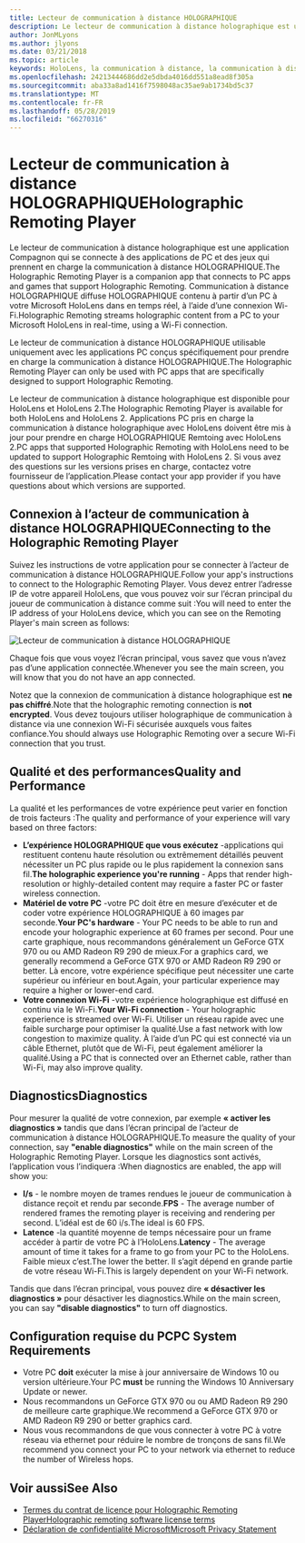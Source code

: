 ```yaml
---
title: Lecteur de communication à distance HOLOGRAPHIQUE
description: Le lecteur de communication à distance holographique est une application Compagnon qui se connecte à des applications de PC et des jeux qui prennent en charge la communication à distance HOLOGRAPHIQUE. Communication à distance HOLOGRAPHIQUE diffuse HOLOGRAPHIQUE contenu à partir d’un PC à votre Microsoft HoloLens dans en temps réel, à l’aide d’une connexion Wi-Fi.
author: JonMLyons
ms.author: jlyons
ms.date: 03/21/2018
ms.topic: article
keywords: HoloLens, la communication à distance, la communication à distance HOLOGRAPHIQUE
ms.openlocfilehash: 24213444686dd2e5dbda4016dd551a8ead8f305a
ms.sourcegitcommit: aba33a8ad1416f7598048ac35ae9ab1734bd5c37
ms.translationtype: MT
ms.contentlocale: fr-FR
ms.lasthandoff: 05/28/2019
ms.locfileid: "66270316"
---
```

# <a name="holographic-remoting-player"></a><span data-ttu-id="c192f-105">Lecteur de communication à distance HOLOGRAPHIQUE</span><span class="sxs-lookup"><span data-stu-id="c192f-105">Holographic Remoting Player</span></span>

<span data-ttu-id="c192f-106">Le lecteur de communication à distance holographique est une application Compagnon qui se connecte à des applications de PC et des jeux qui prennent en charge la communication à distance HOLOGRAPHIQUE.</span><span class="sxs-lookup"><span data-stu-id="c192f-106">The Holographic Remoting Player is a companion app that connects to PC apps and games that support Holographic Remoting.</span></span> <span data-ttu-id="c192f-107">Communication à distance HOLOGRAPHIQUE diffuse HOLOGRAPHIQUE contenu à partir d’un PC à votre Microsoft HoloLens dans en temps réel, à l’aide d’une connexion Wi-Fi.</span><span class="sxs-lookup"><span data-stu-id="c192f-107">Holographic Remoting streams holographic content from a PC to your Microsoft HoloLens in real-time, using a Wi-Fi connection.</span></span>

<span data-ttu-id="c192f-108">Le lecteur de communication à distance HOLOGRAPHIQUE utilisable uniquement avec les applications PC conçus spécifiquement pour prendre en charge la communication à distance HOLOGRAPHIQUE.</span><span class="sxs-lookup"><span data-stu-id="c192f-108">The Holographic Remoting Player can only be used with PC apps that are specifically designed to support Holographic Remoting.</span></span>

<span data-ttu-id="c192f-109">Le lecteur de communication à distance holographique est disponible pour HoloLens et HoloLens 2.</span><span class="sxs-lookup"><span data-stu-id="c192f-109">The Holographic Remoting Player is available for both HoloLens and HoloLens 2.</span></span>  <span data-ttu-id="c192f-110">Applications PC pris en charge la communication à distance holographique avec HoloLens doivent être mis à jour pour prendre en charge HOLOGRAPHIQUE Remtoing avec HoloLens 2.</span><span class="sxs-lookup"><span data-stu-id="c192f-110">PC apps that supported Holographic Remoting with HoloLens need to be updated to support Holographic Remtoing with HoloLens 2.</span></span>  <span data-ttu-id="c192f-111">Si vous avez des questions sur les versions prises en charge, contactez votre fournisseur de l’application.</span><span class="sxs-lookup"><span data-stu-id="c192f-111">Please contact your app provider if you have questions about which versions are supported.</span></span>

## <a name="connecting-to-the-holographic-remoting-player"></a><span data-ttu-id="c192f-112">Connexion à l’acteur de communication à distance HOLOGRAPHIQUE</span><span class="sxs-lookup"><span data-stu-id="c192f-112">Connecting to the Holographic Remoting Player</span></span>

<span data-ttu-id="c192f-113">Suivez les instructions de votre application pour se connecter à l’acteur de communication à distance HOLOGRAPHIQUE.</span><span class="sxs-lookup"><span data-stu-id="c192f-113">Follow your app's instructions to connect to the Holographic Remoting Player.</span></span> <span data-ttu-id="c192f-114">Vous devez entrer l’adresse IP de votre appareil HoloLens, que vous pouvez voir sur l’écran principal du joueur de communication à distance comme suit :</span><span class="sxs-lookup"><span data-stu-id="c192f-114">You will need to enter the IP address of your HoloLens device, which you can see on the Remoting Player's main screen as follows:</span></span>

![Lecteur de communication à distance HOLOGRAPHIQUE](images/holographicremotingplayer.png)

<span data-ttu-id="c192f-116">Chaque fois que vous voyez l’écran principal, vous savez que vous n’avez pas d’une application connectée.</span><span class="sxs-lookup"><span data-stu-id="c192f-116">Whenever you see the main screen, you will know that you do not have an app connected.</span></span>

<span data-ttu-id="c192f-117">Notez que la connexion de communication à distance holographique est **ne pas chiffré**.</span><span class="sxs-lookup"><span data-stu-id="c192f-117">Note that the holographic remoting connection is **not encrypted**.</span></span> <span data-ttu-id="c192f-118">Vous devez toujours utiliser holographique de communication à distance via une connexion Wi-Fi sécurisée auxquels vous faites confiance.</span><span class="sxs-lookup"><span data-stu-id="c192f-118">You should always use Holographic Remoting over a secure Wi-Fi connection that you trust.</span></span>

## <a name="quality-and-performance"></a><span data-ttu-id="c192f-119">Qualité et des performances</span><span class="sxs-lookup"><span data-stu-id="c192f-119">Quality and Performance</span></span>

<span data-ttu-id="c192f-120">La qualité et les performances de votre expérience peut varier en fonction de trois facteurs :</span><span class="sxs-lookup"><span data-stu-id="c192f-120">The quality and performance of your experience will vary based on three factors:</span></span>
* <span data-ttu-id="c192f-121">**L’expérience HOLOGRAPHIQUE que vous exécutez** -applications qui restituent contenu haute résolution ou extrêmement détaillés peuvent nécessiter un PC plus rapide ou le plus rapidement la connexion sans fil.</span><span class="sxs-lookup"><span data-stu-id="c192f-121">**The holographic experience you're running** - Apps that render high-resolution or highly-detailed content may require a faster PC or faster wireless connection.</span></span>
* <span data-ttu-id="c192f-122">**Matériel de votre PC** -votre PC doit être en mesure d’exécuter et de coder votre expérience HOLOGRAPHIQUE à 60 images par seconde.</span><span class="sxs-lookup"><span data-stu-id="c192f-122">**Your PC's hardware** - Your PC needs to be able to run and encode your holographic experience at 60 frames per second.</span></span> <span data-ttu-id="c192f-123">Pour une carte graphique, nous recommandons généralement un GeForce GTX 970 ou ou AMD Radeon R9 290 de mieux.</span><span class="sxs-lookup"><span data-stu-id="c192f-123">For a graphics card, we generally recommend a GeForce GTX 970 or AMD Radeon R9 290 or better.</span></span> <span data-ttu-id="c192f-124">Là encore, votre expérience spécifique peut nécessiter une carte supérieur ou inférieur en bout.</span><span class="sxs-lookup"><span data-stu-id="c192f-124">Again, your particular experience may require a higher or lower-end card.</span></span>
* <span data-ttu-id="c192f-125">**Votre connexion Wi-Fi** -votre expérience holographique est diffusé en continu via le Wi-Fi.</span><span class="sxs-lookup"><span data-stu-id="c192f-125">**Your Wi-Fi connection** - Your holographic experience is streamed over Wi-Fi.</span></span> <span data-ttu-id="c192f-126">Utiliser un réseau rapide avec une faible surcharge pour optimiser la qualité.</span><span class="sxs-lookup"><span data-stu-id="c192f-126">Use a fast network with low congestion to maximize quality.</span></span> <span data-ttu-id="c192f-127">À l’aide d’un PC qui est connecté via un câble Ethernet, plutôt que de Wi-Fi, peut également améliorer la qualité.</span><span class="sxs-lookup"><span data-stu-id="c192f-127">Using a PC that is connected over an Ethernet cable, rather than Wi-Fi, may also improve quality.</span></span>

## <a name="diagnostics"></a><span data-ttu-id="c192f-128">Diagnostics</span><span class="sxs-lookup"><span data-stu-id="c192f-128">Diagnostics</span></span>

<span data-ttu-id="c192f-129">Pour mesurer la qualité de votre connexion, par exemple **« activer les diagnostics »** tandis que dans l’écran principal de l’acteur de communication à distance HOLOGRAPHIQUE.</span><span class="sxs-lookup"><span data-stu-id="c192f-129">To measure the quality of your connection, say **"enable diagnostics"** while on the main screen of the Holographic Remoting Player.</span></span> <span data-ttu-id="c192f-130">Lorsque les diagnostics sont activés, l’application vous l’indiquera :</span><span class="sxs-lookup"><span data-stu-id="c192f-130">When diagnostics are enabled, the app will show you:</span></span>
* <span data-ttu-id="c192f-131">**I/s** - le nombre moyen de trames rendues le joueur de communication à distance reçoit et rendu par seconde.</span><span class="sxs-lookup"><span data-stu-id="c192f-131">**FPS** - The average number of rendered frames the remoting player is receiving and rendering per second.</span></span> <span data-ttu-id="c192f-132">L’idéal est de 60 i/s.</span><span class="sxs-lookup"><span data-stu-id="c192f-132">The ideal is 60 FPS.</span></span>
* <span data-ttu-id="c192f-133">**Latence** -la quantité moyenne de temps nécessaire pour un frame accéder à partir de votre PC à l’HoloLens.</span><span class="sxs-lookup"><span data-stu-id="c192f-133">**Latency** - The average amount of time it takes for a frame to go from your PC to the HoloLens.</span></span> <span data-ttu-id="c192f-134">Faible mieux c’est.</span><span class="sxs-lookup"><span data-stu-id="c192f-134">The lower the better.</span></span> <span data-ttu-id="c192f-135">Il s’agit dépend en grande partie de votre réseau Wi-Fi.</span><span class="sxs-lookup"><span data-stu-id="c192f-135">This is largely dependent on your Wi-Fi network.</span></span>

<span data-ttu-id="c192f-136">Tandis que dans l’écran principal, vous pouvez dire **« désactiver les diagnostics »** pour désactiver les diagnostics.</span><span class="sxs-lookup"><span data-stu-id="c192f-136">While on the main screen, you can say **"disable diagnostics"** to turn off diagnostics.</span></span>

## <a name="pc-system-requirements"></a><span data-ttu-id="c192f-137">Configuration requise du PC</span><span class="sxs-lookup"><span data-stu-id="c192f-137">PC System Requirements</span></span>
* <span data-ttu-id="c192f-138">Votre PC **doit** exécuter la mise à jour anniversaire de Windows 10 ou version ultérieure.</span><span class="sxs-lookup"><span data-stu-id="c192f-138">Your PC **must** be running the Windows 10 Anniversary Update or newer.</span></span>
* <span data-ttu-id="c192f-139">Nous recommandons un GeForce GTX 970 ou ou AMD Radeon R9 290 de meilleure carte graphique.</span><span class="sxs-lookup"><span data-stu-id="c192f-139">We recommend a GeForce GTX 970 or AMD Radeon R9 290 or better graphics card.</span></span>
* <span data-ttu-id="c192f-140">Nous vous recommandons de que vous connecter à votre PC à votre réseau via ethernet pour réduire le nombre de tronçons de sans fil.</span><span class="sxs-lookup"><span data-stu-id="c192f-140">We recommend you connect your PC to your network via ethernet to reduce the number of Wireless hops.</span></span>

## <a name="see-also"></a><span data-ttu-id="c192f-141">Voir aussi</span><span class="sxs-lookup"><span data-stu-id="c192f-141">See Also</span></span>
* [<span data-ttu-id="c192f-142">Termes du contrat de licence pour Holographic Remoting Player</span><span class="sxs-lookup"><span data-stu-id="c192f-142">Holographic remoting software license terms</span></span>](microsoft-holographic-remoting-software-license-terms.md)
* [<span data-ttu-id="c192f-143">Déclaration de confidentialité Microsoft</span><span class="sxs-lookup"><span data-stu-id="c192f-143">Microsoft Privacy Statement</span></span>](https://go.microsoft.com/fwlink/?LinkId=521839)
